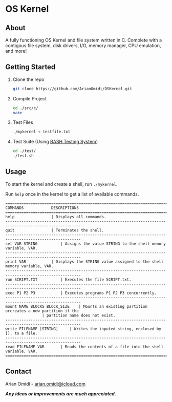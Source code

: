 # OS Kernel

<!-- ABOUT THE PROJECT -->
## About

A fully functioning OS Kernel and file system written in C. Complete with a contigous file system, disk drivers, I/O, memory manager, CPU emulation, and more!

<!-- GETTING STARTED -->
## Getting Started

1. Clone the repo
   ```sh
   git clone https://github.com/ArianOmidi/OSKernel.git
   ```
2. Compile Project
   ```sh
   cd ./src/c/
   make
   ```
3. Test Files
   ```sh
   ./mykernel < testfile.txt
   ```
4. Test Suite (Using [BASH Testing System](https://github.com/ArianOmidi/BashTestingSystem))
   ```sh
   cd ./test/
   ./test.sh
   ```

<!-- USAGE EXAMPLES -->
## Usage

To start the kernel and create a shell, run `./mykernel`.

Run `help` once in the kernel to get a list of available commands.
```
=======================================================================================================
COMMANDS			DESCRIPTIONS
=======================================================================================================
help				| Displays all commands.
-------------------------------------------------------------------------------------------------------
quit				| Terminates the shell.
-------------------------------------------------------------------------------------------------------
set VAR STRING			| Assigns the value STRING to the shell memory variable, VAR.
-------------------------------------------------------------------------------------------------------
print VAR			| Displays the STRING value assigned to the shell memory variable, VAR.
-------------------------------------------------------------------------------------------------------
run SCRIPT.TXT			| Executes the file SCRIPT.txt.
-------------------------------------------------------------------------------------------------------
exec P1 P2 P3			| Executes programs P1 P2 P3 concurrently.
-------------------------------------------------------------------------------------------------------
mount NAME BLOCKS BLOCK_SIZE	| Mounts an existing partition orcreates a new partition if the
				| partition name does not exist.
-------------------------------------------------------------------------------------------------------
write FILENAME [STRING]		| Writes the inputed string, enclosed by [], to a file.
-------------------------------------------------------------------------------------------------------
read FILENAME VAR		| Reads the contents of a file into the shell variable, VAR.
=======================================================================================================
```

<!-- CONTACT -->
## Contact

Arian Omidi - arian.omidi@icloud.com

***Any ideas or improvements are much appreciated.***
